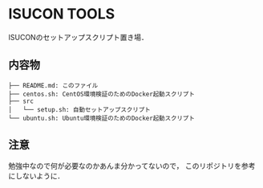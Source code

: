 # ISUCON TOOLS

ISUCONのセットアップスクリプト置き場．

## 内容物

```
├── README.md: このファイル
├── centos.sh: CentOS環境検証のためのDocker起動スクリプト
├── src
│   └── setup.sh: 自動セットアップスクリプト
└── ubuntu.sh: Ubuntu環境検証のためのDocker起動スクリプト
```

## 注意

勉強中なので何が必要なのかあんま分かってないので，
このリポジトリを参考にしないように．
